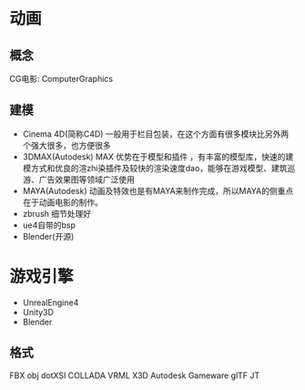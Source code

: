 # 动画
## 概念
CG电影: ComputerGraphics
## 建模
- Cinema 4D(简称C4D)
  一般用于栏目包装，在这个方面有很多模块比另外两个强大很多，也方便很多
- 3DMAX(Autodesk)
    MAX 优势在于模型和插件 ，有丰富的模型库，快速的建模方式和优良的渲zhi染插件及较快的渲染速度dao，能够在游戏模型、建筑巡游、广告效果图等领域广泛使用
- MAYA(Autodesk)
    动画及特效也是有MAYA来制作完成，所以MAYA的侧重点在于动画电影的制作。
- zbrush
    细节处理好
- ue4自带的bsp
- Blender(开源)
# 游戏引擎
- UnrealEngine4
- Unity3D
- Blender

## 格式
FBX
obj
dotXSI
COLLADA
VRML
X3D
Autodesk Gameware
glTF
JT